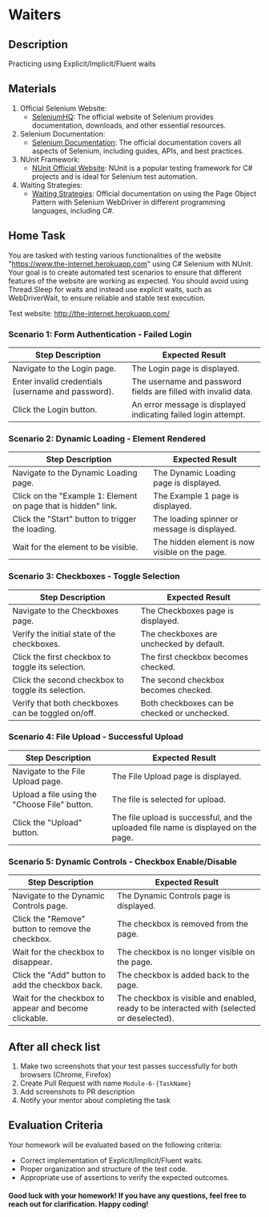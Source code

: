 ﻿# Waiters

## Description

Practicing using Explicit/Implicit/Fluent waits

## Materials

1. Official Selenium Website:
   - [SeleniumHQ](https://www.selenium.dev/): The official website of Selenium provides documentation, downloads, and other essential resources.
2. Selenium Documentation:
   - [Selenium Documentation](https://www.selenium.dev/documentation/en/): The official documentation covers all aspects of Selenium, including guides, APIs, and best practices.
3. NUnit Framework:
   - [NUnit Official Website](https://nunit.org/): NUnit is a popular testing framework for C# projects and is ideal for Selenium test automation.
4. Waiting Strategies:
   - [Waiting Strategies](https://www.selenium.dev/documentation/webdriver/waits/): Official documentation on using the Page Object Pattern with Selenium WebDriver in different programming languages, including C#.

## Home Task

You are tasked with testing various functionalities of the website "https://www.the-internet.herokuapp.com" using C# Selenium with
NUnit. Your goal is to create automated test scenarios to ensure that different features of the website are working as
expected. You should avoid using Thread.Sleep for waits and instead use explicit waits, such as WebDriverWait,
to ensure reliable and stable test execution.

Test website: http://the-internet.herokuapp.com/

### Scenario 1: Form Authentication - Failed Login

| Step Description                                     | Expected Result                                                |
|------------------------------------------------------|----------------------------------------------------------------|
| Navigate to the Login page.                          | The Login page is displayed.                                   |
| Enter invalid credentials (username and password).   | The username and password fields are filled with invalid data. |
| Click the Login button.                              | An error message is displayed indicating failed login attempt. |

### Scenario 2: Dynamic Loading - Element Rendered

| Step Description                                               | Expected Result                                          |
|----------------------------------------------------------------|----------------------------------------------------------|
| Navigate to the Dynamic Loading page.                          | The Dynamic Loading page is displayed.                   |
| Click on the "Example 1: Element on page that is hidden" link. | The Example 1 page is displayed.                         |
| Click the "Start" button to trigger the loading.               | The loading spinner or message is displayed.             |
| Wait for the element to be visible.                            | The hidden element is now visible on the page.           |

### Scenario 3: Checkboxes - Toggle Selection

| Step Description                                       | Expected Result                                 |
|--------------------------------------------------------|-------------------------------------------------|
| Navigate to the Checkboxes page.                       | The Checkboxes page is displayed.               |
| Verify the initial state of the checkboxes.            | The checkboxes are unchecked by default.        |
| Click the first checkbox to toggle its selection.      | The first checkbox becomes checked.             |
| Click the second checkbox to toggle its selection.     | The second checkbox becomes checked.            |
| Verify that both checkboxes can be toggled on/off.     | Both checkboxes can be checked or unchecked.    |

### Scenario 4: File Upload - Successful Upload

| Step Description                              | Expected Result                                                                     |
|-----------------------------------------------|-------------------------------------------------------------------------------------|
| Navigate to the File Upload page.             | The File Upload page is displayed.                                                  |
| Upload a file using the "Choose File" button. | The file is selected for upload.                                                    |
| Click the "Upload" button.                    | The file upload is successful, and the uploaded file name is displayed on the page. |

### Scenario 5: Dynamic Controls - Checkbox Enable/Disable

| Step Description                                      | Expected Result                                                                            |
|-------------------------------------------------------|--------------------------------------------------------------------------------------------|
| Navigate to the Dynamic Controls page.                | The Dynamic Controls page is displayed.                                                    |
| Click the "Remove" button to remove the checkbox.     | The checkbox is removed from the page.                                                     |
| Wait for the checkbox to disappear.                   | The checkbox is no longer visible on the page.                                             |
| Click the "Add" button to add the checkbox back.      | The checkbox is added back to the page.                                                    |
| Wait for the checkbox to appear and become clickable. | The checkbox is visible and enabled, ready to be interacted with (selected or deselected). |


## After all check list

1. Make two screenshots that your test passes successfully for both browsers (Chrome, Firefox)
2. Create Pull Request with name `Module-6-{TaskName}`
3. Add screenshots to PR description
4. Notify your mentor about completing the task

## Evaluation Criteria

Your homework will be evaluated based on the following criteria:

- Correct implementation of Explicit/Implicit/Fluent waits.
- Proper organization and structure of the test code.
- Appropriate use of assertions to verify the expected outcomes.

#### Good luck with your homework! If you have any questions, feel free to reach out for clarification. Happy coding!
